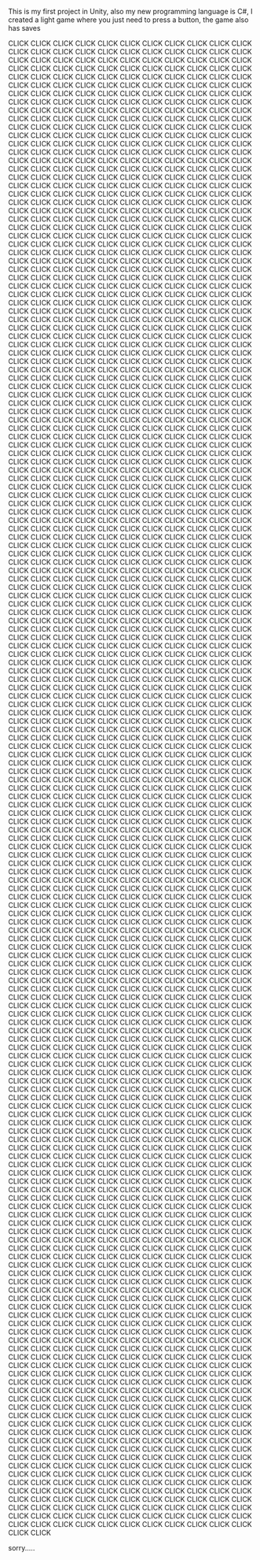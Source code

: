 This is my first project in Unity, also my new programming language is C#, I created a light game where you just need to press a button, the game also has saves

CLICK CLICK CLICK CLICK CLICK CLICK CLICK CLICK CLICK CLICK CLICK CLICK CLICK CLICK CLICK CLICK CLICK CLICK CLICK CLICK 
CLICK CLICK CLICK CLICK CLICK CLICK CLICK CLICK CLICK CLICK CLICK CLICK CLICK CLICK CLICK CLICK CLICK CLICK CLICK CLICK 
CLICK CLICK CLICK CLICK CLICK CLICK CLICK CLICK CLICK CLICK CLICK CLICK CLICK CLICK CLICK CLICK CLICK CLICK CLICK CLICK 
CLICK CLICK CLICK CLICK CLICK CLICK CLICK CLICK CLICK CLICK CLICK CLICK CLICK CLICK CLICK CLICK CLICK CLICK CLICK CLICK 
CLICK CLICK CLICK CLICK CLICK CLICK CLICK CLICK CLICK CLICK CLICK CLICK CLICK CLICK CLICK CLICK CLICK CLICK CLICK CLICK 
CLICK CLICK CLICK CLICK CLICK CLICK CLICK CLICK CLICK CLICK CLICK CLICK CLICK CLICK CLICK CLICK CLICK CLICK CLICK CLICK 
CLICK CLICK CLICK CLICK CLICK CLICK CLICK CLICK CLICK CLICK CLICK CLICK CLICK CLICK CLICK CLICK CLICK CLICK CLICK CLICK 
CLICK CLICK CLICK CLICK CLICK CLICK CLICK CLICK CLICK CLICK CLICK CLICK CLICK CLICK CLICK CLICK CLICK CLICK CLICK CLICK 
CLICK CLICK CLICK CLICK CLICK CLICK CLICK CLICK CLICK CLICK CLICK CLICK CLICK CLICK CLICK CLICK CLICK CLICK CLICK CLICK 
CLICK CLICK CLICK CLICK CLICK CLICK CLICK CLICK CLICK CLICK CLICK CLICK CLICK CLICK CLICK CLICK CLICK CLICK CLICK CLICK 
CLICK CLICK CLICK CLICK CLICK CLICK CLICK CLICK CLICK CLICK CLICK CLICK CLICK CLICK CLICK CLICK CLICK CLICK CLICK CLICK 
CLICK CLICK CLICK CLICK CLICK CLICK CLICK CLICK CLICK CLICK CLICK CLICK CLICK CLICK CLICK CLICK CLICK CLICK CLICK CLICK 
CLICK CLICK CLICK CLICK CLICK CLICK CLICK CLICK CLICK CLICK CLICK CLICK CLICK CLICK CLICK CLICK CLICK CLICK CLICK CLICK 
CLICK CLICK CLICK CLICK CLICK CLICK CLICK CLICK CLICK CLICK CLICK CLICK CLICK CLICK CLICK CLICK CLICK CLICK CLICK CLICK 
CLICK CLICK CLICK CLICK CLICK CLICK CLICK CLICK CLICK CLICK CLICK CLICK CLICK CLICK CLICK CLICK CLICK CLICK CLICK CLICK 
CLICK CLICK CLICK CLICK CLICK CLICK CLICK CLICK CLICK CLICK CLICK CLICK CLICK CLICK CLICK CLICK CLICK CLICK CLICK CLICK 
CLICK CLICK CLICK CLICK CLICK CLICK CLICK CLICK CLICK CLICK CLICK CLICK CLICK CLICK CLICK CLICK CLICK CLICK CLICK CLICK 
CLICK CLICK CLICK CLICK CLICK CLICK CLICK CLICK CLICK CLICK CLICK CLICK CLICK CLICK CLICK CLICK CLICK CLICK CLICK CLICK 
CLICK CLICK CLICK CLICK CLICK CLICK CLICK CLICK CLICK CLICK CLICK CLICK CLICK CLICK CLICK CLICK CLICK CLICK CLICK CLICK 
CLICK CLICK CLICK CLICK CLICK CLICK CLICK CLICK CLICK CLICK CLICK CLICK CLICK CLICK CLICK CLICK CLICK CLICK CLICK CLICK 
CLICK CLICK CLICK CLICK CLICK CLICK CLICK CLICK CLICK CLICK CLICK CLICK CLICK CLICK CLICK CLICK CLICK CLICK CLICK CLICK 
CLICK CLICK CLICK CLICK CLICK CLICK CLICK CLICK CLICK CLICK CLICK CLICK CLICK CLICK CLICK CLICK CLICK CLICK CLICK CLICK 
CLICK CLICK CLICK CLICK CLICK CLICK CLICK CLICK CLICK CLICK CLICK CLICK CLICK CLICK CLICK CLICK CLICK CLICK CLICK CLICK 
CLICK CLICK CLICK CLICK CLICK CLICK CLICK CLICK CLICK CLICK CLICK CLICK CLICK CLICK CLICK CLICK CLICK CLICK CLICK CLICK 
CLICK CLICK CLICK CLICK CLICK CLICK CLICK CLICK CLICK CLICK CLICK CLICK CLICK CLICK CLICK CLICK CLICK CLICK CLICK CLICK 
CLICK CLICK CLICK CLICK CLICK CLICK CLICK CLICK CLICK CLICK CLICK CLICK CLICK CLICK CLICK CLICK CLICK CLICK CLICK CLICK 
CLICK CLICK CLICK CLICK CLICK CLICK CLICK CLICK CLICK CLICK CLICK CLICK CLICK CLICK CLICK CLICK CLICK CLICK CLICK CLICK 
CLICK CLICK CLICK CLICK CLICK CLICK CLICK CLICK CLICK CLICK CLICK CLICK CLICK CLICK CLICK CLICK CLICK CLICK CLICK CLICK 
CLICK CLICK CLICK CLICK CLICK CLICK CLICK CLICK CLICK CLICK CLICK CLICK CLICK CLICK CLICK CLICK CLICK CLICK CLICK CLICK 
CLICK CLICK CLICK CLICK CLICK CLICK CLICK CLICK CLICK CLICK CLICK CLICK CLICK CLICK CLICK CLICK CLICK CLICK CLICK CLICK 
CLICK CLICK CLICK CLICK CLICK CLICK CLICK CLICK CLICK CLICK CLICK CLICK CLICK CLICK CLICK CLICK CLICK CLICK CLICK CLICK 
CLICK CLICK CLICK CLICK CLICK CLICK CLICK CLICK CLICK CLICK CLICK CLICK CLICK CLICK CLICK CLICK CLICK CLICK CLICK CLICK 
CLICK CLICK CLICK CLICK CLICK CLICK CLICK CLICK CLICK CLICK CLICK CLICK CLICK CLICK CLICK CLICK CLICK CLICK CLICK CLICK 
CLICK CLICK CLICK CLICK CLICK CLICK CLICK CLICK CLICK CLICK CLICK CLICK CLICK CLICK CLICK CLICK CLICK CLICK CLICK CLICK 
CLICK CLICK CLICK CLICK CLICK CLICK CLICK CLICK CLICK CLICK CLICK CLICK CLICK CLICK CLICK CLICK CLICK CLICK CLICK CLICK 
CLICK CLICK CLICK CLICK CLICK CLICK CLICK CLICK CLICK CLICK CLICK CLICK CLICK CLICK CLICK CLICK CLICK CLICK CLICK CLICK 
CLICK CLICK CLICK CLICK CLICK CLICK CLICK CLICK CLICK CLICK CLICK CLICK CLICK CLICK CLICK CLICK CLICK CLICK CLICK CLICK 
CLICK CLICK CLICK CLICK CLICK CLICK CLICK CLICK CLICK CLICK CLICK CLICK CLICK CLICK CLICK CLICK CLICK CLICK CLICK CLICK 
CLICK CLICK CLICK CLICK CLICK CLICK CLICK CLICK CLICK CLICK CLICK CLICK CLICK CLICK CLICK CLICK CLICK CLICK CLICK CLICK 
CLICK CLICK CLICK CLICK CLICK CLICK CLICK CLICK CLICK CLICK CLICK CLICK CLICK CLICK CLICK CLICK CLICK CLICK CLICK CLICK 
CLICK CLICK CLICK CLICK CLICK CLICK CLICK CLICK CLICK CLICK CLICK CLICK CLICK CLICK CLICK CLICK CLICK CLICK CLICK CLICK 
CLICK CLICK CLICK CLICK CLICK CLICK CLICK CLICK CLICK CLICK CLICK CLICK CLICK CLICK CLICK CLICK CLICK CLICK CLICK CLICK 
CLICK CLICK CLICK CLICK CLICK CLICK CLICK CLICK CLICK CLICK CLICK CLICK CLICK CLICK CLICK CLICK CLICK CLICK CLICK CLICK 
CLICK CLICK CLICK CLICK CLICK CLICK CLICK CLICK CLICK CLICK CLICK CLICK CLICK CLICK CLICK CLICK CLICK CLICK CLICK CLICK 
CLICK CLICK CLICK CLICK CLICK CLICK CLICK CLICK CLICK CLICK CLICK CLICK CLICK CLICK CLICK CLICK CLICK CLICK CLICK CLICK 
CLICK CLICK CLICK CLICK CLICK CLICK CLICK CLICK CLICK CLICK CLICK CLICK CLICK CLICK CLICK CLICK CLICK CLICK CLICK CLICK 
CLICK CLICK CLICK CLICK CLICK CLICK CLICK CLICK CLICK CLICK CLICK CLICK CLICK CLICK CLICK CLICK CLICK CLICK CLICK CLICK 
CLICK CLICK CLICK CLICK CLICK CLICK CLICK CLICK CLICK CLICK CLICK CLICK CLICK CLICK CLICK CLICK CLICK CLICK CLICK CLICK 
CLICK CLICK CLICK CLICK CLICK CLICK CLICK CLICK CLICK CLICK CLICK CLICK CLICK CLICK CLICK CLICK CLICK CLICK CLICK CLICK 
CLICK CLICK CLICK CLICK CLICK CLICK CLICK CLICK CLICK CLICK CLICK CLICK CLICK CLICK CLICK CLICK CLICK CLICK CLICK CLICK 
CLICK CLICK CLICK CLICK CLICK CLICK CLICK CLICK CLICK CLICK CLICK CLICK CLICK CLICK CLICK CLICK CLICK CLICK CLICK CLICK 
CLICK CLICK CLICK CLICK CLICK CLICK CLICK CLICK CLICK CLICK CLICK CLICK CLICK CLICK CLICK CLICK CLICK CLICK CLICK CLICK 
CLICK CLICK CLICK CLICK CLICK CLICK CLICK CLICK CLICK CLICK CLICK CLICK CLICK CLICK CLICK CLICK CLICK CLICK CLICK CLICK 
CLICK CLICK CLICK CLICK CLICK CLICK CLICK CLICK CLICK CLICK CLICK CLICK CLICK CLICK CLICK CLICK CLICK CLICK CLICK CLICK 
CLICK CLICK CLICK CLICK CLICK CLICK CLICK CLICK CLICK CLICK CLICK CLICK CLICK CLICK CLICK CLICK CLICK CLICK CLICK CLICK 
CLICK CLICK CLICK CLICK CLICK CLICK CLICK CLICK CLICK CLICK CLICK CLICK CLICK CLICK CLICK CLICK CLICK CLICK CLICK CLICK 
CLICK CLICK CLICK CLICK CLICK CLICK CLICK CLICK CLICK CLICK CLICK CLICK CLICK CLICK CLICK CLICK CLICK CLICK CLICK CLICK 
CLICK CLICK CLICK CLICK CLICK CLICK CLICK CLICK CLICK CLICK CLICK CLICK CLICK CLICK CLICK CLICK CLICK CLICK CLICK CLICK 
CLICK CLICK CLICK CLICK CLICK CLICK CLICK CLICK CLICK CLICK CLICK CLICK CLICK CLICK CLICK CLICK CLICK CLICK CLICK CLICK 
CLICK CLICK CLICK CLICK CLICK CLICK CLICK CLICK CLICK CLICK CLICK CLICK CLICK CLICK CLICK CLICK CLICK CLICK CLICK CLICK 
CLICK CLICK CLICK CLICK CLICK CLICK CLICK CLICK CLICK CLICK CLICK CLICK CLICK CLICK CLICK CLICK CLICK CLICK CLICK CLICK 
CLICK CLICK CLICK CLICK CLICK CLICK CLICK CLICK CLICK CLICK CLICK CLICK CLICK CLICK CLICK CLICK CLICK CLICK CLICK CLICK 
CLICK CLICK CLICK CLICK CLICK CLICK CLICK CLICK CLICK CLICK CLICK CLICK CLICK CLICK CLICK CLICK CLICK CLICK CLICK CLICK 
CLICK CLICK CLICK CLICK CLICK CLICK CLICK CLICK CLICK CLICK CLICK CLICK CLICK CLICK CLICK CLICK CLICK CLICK CLICK CLICK 
CLICK CLICK CLICK CLICK CLICK CLICK CLICK CLICK CLICK CLICK CLICK CLICK CLICK CLICK CLICK CLICK CLICK CLICK CLICK CLICK 
CLICK CLICK CLICK CLICK CLICK CLICK CLICK CLICK CLICK CLICK CLICK CLICK CLICK CLICK CLICK CLICK CLICK CLICK CLICK CLICK 
CLICK CLICK CLICK CLICK CLICK CLICK CLICK CLICK CLICK CLICK CLICK CLICK CLICK CLICK CLICK CLICK CLICK CLICK CLICK CLICK 
CLICK CLICK CLICK CLICK CLICK CLICK CLICK CLICK CLICK CLICK CLICK CLICK CLICK CLICK CLICK CLICK CLICK CLICK CLICK CLICK 
CLICK CLICK CLICK CLICK CLICK CLICK CLICK CLICK CLICK CLICK CLICK CLICK CLICK CLICK CLICK CLICK CLICK CLICK CLICK CLICK 
CLICK CLICK CLICK CLICK CLICK CLICK CLICK CLICK CLICK CLICK CLICK CLICK CLICK CLICK CLICK CLICK CLICK CLICK CLICK CLICK 
CLICK CLICK CLICK CLICK CLICK CLICK CLICK CLICK CLICK CLICK CLICK CLICK CLICK CLICK CLICK CLICK CLICK CLICK CLICK CLICK 
CLICK CLICK CLICK CLICK CLICK CLICK CLICK CLICK CLICK CLICK CLICK CLICK CLICK CLICK CLICK CLICK CLICK CLICK CLICK CLICK 
CLICK CLICK CLICK CLICK CLICK CLICK CLICK CLICK CLICK CLICK CLICK CLICK CLICK CLICK CLICK CLICK CLICK CLICK CLICK CLICK 
CLICK CLICK CLICK CLICK CLICK CLICK CLICK CLICK CLICK CLICK CLICK CLICK CLICK CLICK CLICK CLICK CLICK CLICK CLICK CLICK 
CLICK CLICK CLICK CLICK CLICK CLICK CLICK CLICK CLICK CLICK CLICK CLICK CLICK CLICK CLICK CLICK CLICK CLICK CLICK CLICK 
CLICK CLICK CLICK CLICK CLICK CLICK CLICK CLICK CLICK CLICK CLICK CLICK CLICK CLICK CLICK CLICK CLICK CLICK CLICK CLICK 
CLICK CLICK CLICK CLICK CLICK CLICK CLICK CLICK CLICK CLICK CLICK CLICK CLICK CLICK CLICK CLICK CLICK CLICK CLICK CLICK 
CLICK CLICK CLICK CLICK CLICK CLICK CLICK CLICK CLICK CLICK CLICK CLICK CLICK CLICK CLICK CLICK CLICK CLICK CLICK CLICK 
CLICK CLICK CLICK CLICK CLICK CLICK CLICK CLICK CLICK CLICK CLICK CLICK CLICK CLICK CLICK CLICK CLICK CLICK CLICK CLICK 
CLICK CLICK CLICK CLICK CLICK CLICK CLICK CLICK CLICK CLICK CLICK CLICK CLICK CLICK CLICK CLICK CLICK CLICK CLICK CLICK 
CLICK CLICK CLICK CLICK CLICK CLICK CLICK CLICK CLICK CLICK CLICK CLICK CLICK CLICK CLICK CLICK CLICK CLICK CLICK CLICK 
CLICK CLICK CLICK CLICK CLICK CLICK CLICK CLICK CLICK CLICK CLICK CLICK CLICK CLICK CLICK CLICK CLICK CLICK CLICK CLICK 
CLICK CLICK CLICK CLICK CLICK CLICK CLICK CLICK CLICK CLICK CLICK CLICK CLICK CLICK CLICK CLICK CLICK CLICK CLICK CLICK 
CLICK CLICK CLICK CLICK CLICK CLICK CLICK CLICK CLICK CLICK CLICK CLICK CLICK CLICK CLICK CLICK CLICK CLICK CLICK CLICK 
CLICK CLICK CLICK CLICK CLICK CLICK CLICK CLICK CLICK CLICK CLICK CLICK CLICK CLICK CLICK CLICK CLICK CLICK CLICK CLICK 
CLICK CLICK CLICK CLICK CLICK CLICK CLICK CLICK CLICK CLICK CLICK CLICK CLICK CLICK CLICK CLICK CLICK CLICK CLICK CLICK 
CLICK CLICK CLICK CLICK CLICK CLICK CLICK CLICK CLICK CLICK CLICK CLICK CLICK CLICK CLICK CLICK CLICK CLICK CLICK CLICK 
CLICK CLICK CLICK CLICK CLICK CLICK CLICK CLICK CLICK CLICK CLICK CLICK CLICK CLICK CLICK CLICK CLICK CLICK CLICK CLICK 
CLICK CLICK CLICK CLICK CLICK CLICK CLICK CLICK CLICK CLICK CLICK CLICK CLICK CLICK CLICK CLICK CLICK CLICK CLICK CLICK 
CLICK CLICK CLICK CLICK CLICK CLICK CLICK CLICK CLICK CLICK CLICK CLICK CLICK CLICK CLICK CLICK CLICK CLICK CLICK CLICK 
CLICK CLICK CLICK CLICK CLICK CLICK CLICK CLICK CLICK CLICK CLICK CLICK CLICK CLICK CLICK CLICK CLICK CLICK CLICK CLICK 
CLICK CLICK CLICK CLICK CLICK CLICK CLICK CLICK CLICK CLICK CLICK CLICK CLICK CLICK CLICK CLICK CLICK CLICK CLICK CLICK 
CLICK CLICK CLICK CLICK CLICK CLICK CLICK CLICK CLICK CLICK CLICK CLICK CLICK CLICK CLICK CLICK CLICK CLICK CLICK CLICK 
CLICK CLICK CLICK CLICK CLICK CLICK CLICK CLICK CLICK CLICK CLICK CLICK CLICK CLICK CLICK CLICK CLICK CLICK CLICK CLICK 
CLICK CLICK CLICK CLICK CLICK CLICK CLICK CLICK CLICK CLICK CLICK CLICK CLICK CLICK CLICK CLICK CLICK CLICK CLICK CLICK 
CLICK CLICK CLICK CLICK CLICK CLICK CLICK CLICK CLICK CLICK CLICK CLICK CLICK CLICK CLICK CLICK CLICK CLICK CLICK CLICK 
CLICK CLICK CLICK CLICK CLICK CLICK CLICK CLICK CLICK CLICK CLICK CLICK CLICK CLICK CLICK CLICK CLICK CLICK CLICK CLICK 
CLICK CLICK CLICK CLICK CLICK CLICK CLICK CLICK CLICK CLICK CLICK CLICK CLICK CLICK CLICK CLICK CLICK CLICK CLICK CLICK 






sorry.....





